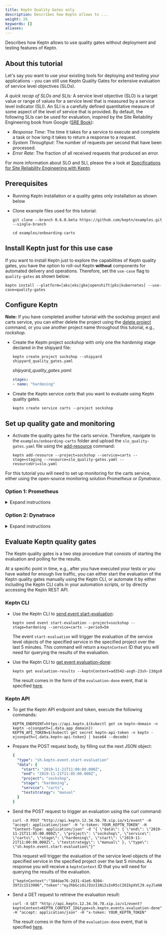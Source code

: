 ```yaml
---
title: Keptn Quality Gates only
description: Describes how Keptn allows to ...
weight: 26
keywords: []
aliases:
---
```


Describes how Keptn allows to use quality gates without deployment and testing features of Keptn.

## About this tutorial

Let's say you want to use your existing tools for deploying and testing your applications - you can still use Keptn Quality Gates for extensive evaluation of service level objectives (SLOs).

*A quick recap of SLOs and SLIs:* A service level objective (SLO) is a target value or range of values for a service level that is measured by a service level indicator (SLI). An SLI is a carefully defined quantitative measure of some aspect of the level of service that is provided. By default, the following SLIs can be used for evaluation, inspired by the Site Reliability Engineering book from Google ([SRE Book](https://landing.google.com/sre/sre-book/chapters/service-level-objectives)):

* *Response Time*: The time it takes for a service to execute and complete a task or how long it takes to return a response to a request.
* *System Throughput*: The number of requests per second that have been processed.
* *Error Rate*: The fraction of all received requests that produced an error.

For more information about SLO and SLI, please the a look at [Specifications for Site Reliability Engineering with Keptn](https://github.com/keptn/spec/blob/0.1.1/sre.md).

## Prerequisites

* Running Keptn installation or a quality gates only installation as shown below

* Clone example files used for this tutorial:

    ```console
    git clone --branch 0.6.0.beta https://github.com/keptn/examples.git --single-branch
    ```

    ```console
    cd examples/onboarding-carts
    ```

## Install Keptn just for this use case

If you want to install Keptn just to explore the capabilities of Keptn quality gates, you have the option to roll-out Keptn **without** components for automated delivery and operations. Therefore, set the `use-case` flag to `quality-gates` as shown below:

```console
keptn install --platform=[aks|eks|gke|openshift|pks|kubernetes] --use-case=quality-gates
```

## Configure Keptn

**Note:** If you have completed another tutorial with the sockshop project and carts service, you can either delete the project using the [delete project](../../reference/cli/#keptn-delete-project) command, or you use another project name throughout this tutorial, e.g., *rockshop*.

* Create the Keptn project *sockshop* with only one the *hardening* stage declared in the shipyard file:

  ```
  keptn create project sockshop --shipyard shipyard_quality_gates.yaml
  ```

  *shipyard_quality_gates.yaml:*
  ```yaml
  stages:
  - name: "hardening"
  ```

* Create the Keptn service *carts* that you want to evaluate using Keptn quality gates. 

  ```console
  keptn create service carts --project sockshop
  ```

## Set up quality gate and monitoring

* Activate the quality gates for the carts service. Therefore, navigate to the `examples/onboarding-carts` folder and upload the `slo_quality-gates.yaml` file using the [add-resource](../../reference/cli/#keptn-add-resource) command:

  ```console
  keptn add-resource --project=sockshop --service=carts --stage=staging --resource=slo_quality-gates.yaml --resourceUri=slo.yaml
  ```

For this tutorial you will need to set up monitoring for the carts service, either using the open-source monitoring solution *Prometheus* or *Dynatrace*. 

### Option 1: Prometheus
<details><summary>Expand instructions</summary>
<p>

1. Configure Prometheus monitoring for the **sockshop** project and **carts** service as explained [here](../../reference/monitoring/prometheus/#setup-prometheus).

1. Configure the Prometheus SLI provider for the **sockshop** project as explained [here](../../reference/monitoring/prometheus/#setup-prometheus-sli-provider). The ConfigMap that need to be applied is provided in the `examples/onboarding-carts` folder.

1. To configure Keptn to use the Prometheus SLI provider for the **sockshop** project, apply the below ConfigMap by executing the following command from within the `examples/onboarding-carts` folder:

    ```console
    kubectl apply -f lighthouse-source-prometheus.yaml
    ```

    ```yaml
    apiVersion: v1
    data:
      sli-provider: prometheus
    kind: ConfigMap
    metadata:
      name: lighthouse-config-sockshop
      namespace: keptn
    ```

</p>
</details>

### Option 2: Dynatrace
<details><summary>Expand instructions</summary>
<p>

1. Please complete the instructions for setting up [Dynatrace monitoring](../../reference/monitoring/dynatrace#setup-dynatrace).

1. Configure the Dynatrace SLI provider for the **sockshop** project as explained [here](../../reference/monitoring/dynatrace/#setup-dynatrace-sli-provider).

1. To configure Keptn to use the Dynatrace SLI provider for the **sockshop** project, apply the below ConfigMap by executing the following command from within the `examples/onboarding-carts` folder:

    ```console
    kubectl apply -f lighthouse-source-prometheus.yaml
    ```

    ```yaml
    apiVersion: v1
    data:
      sli-provider: dynatrace
    kind: ConfigMap
    metadata:
      name: lighthouse-config-sockshop
      namespace: keptn
    ```

</p>
</details>

## Evaluate Keptn quality gates

The Keptn quality gates is a two step procedure that consists of starting the evaluation and polling for the results.

At a specific point in time, e.g., after you have executed your tests or you have waited for enough live traffic, you can either start the evaluation of the Keptn quality gates manually using the Keptn CLI, or automate it by either including the Keptn CLI calls in your automation scripts, or by directly accessing the Keptn REST API. 

### Keptn CLI

* Use the Keptn CLI to [send event start-evaluation](../../reference/cli/#keptn-send-event-start-evaluation): 

  ```
  keptn send event start-evaluation --project=sockshop --stage=hardening --service=carts --period=5m
  ```

  The event `start-evaluation` will trigger the evaluation of the service level objects of the specified service in the specified project over the last 5 minutes. This command will return a `KeptnContext` ID that you will need for querying the results of the evaluation.

* Use the Keptn CLI to [get event evaluation-done](../../reference/cli/#keptn-send-event-start-evaluation): 
    
  ```console
  keptn get evaluation-results --keptnContext=ad3542-asgh-23sh-13dgs0
  ```

  The result comes in the form of the `evaluation-done` event, that is specified [here](https://github.com/keptn/spec/blob/0.1.1/cloudevents.md#evaluation-done).

### Keptn API

* To get the Keptn API endpoint and token, execute the following commands: 

  ```console
  KEPTN_ENDPOINT=https://api.keptn.$(kubectl get cm keptn-domain -n keptn -ojsonpath={.data.app_domain})
  KEPTN_API_TOKEN=$(kubectl get secret keptn-api-token -n keptn -ojsonpath={.data.keptn-api-token} | base64 --decode)
  ```

* Prepare the POST request body, by filling out the next JSON object: 

  ```yaml
  {
    "type": "sh.keptn.event.start-evaluation"
    "data": {
      "start": "2019-11-21T11:00:00.000Z",
      "end": "2019-11-21T11:05:00.000Z",
      "project": "sockshop",
      "stage": "hardening",
      "service": "carts",
      "teststrategy": "manual"
    }
  }
  ```

* Send the POST request to trigger an evaluation using the curl command:

  ```console
  curl -X POST "http://api.keptn.12.34.56.78.xip.io/v1/event" -H "accept: application/json" -H "x-token: YOUR_KEPTN_TOKEN" -H "Content-Type: application/json" -d "{ \"data\": { \"end\": \"2019-11-21T11:05:00.000Z\", \"project\": \"sockshop\", \"service\": \"carts\", \"stage\": \"hardening\", \"start\": \"2019-11-21T11:00:00.000Z\", \"teststrategy\": \"manual\" }, \"type\": \"sh.keptn.event.start-evaluation\"}"
  ```

  This request will trigger the evaluation of the service level objects of the specified service in the specified project over the last 5 minutes. As response you will receive a `keptnContext` ID that you will need for querying the results of the evaluation.

  ```console
  {"keptnContext":"384dae76-2d31-41e6-9204-39f2c1513906","token":"eyJhbGciOiJIUzI1NiIsInR5cCI6IkpXVCJ9.eyJleHAiOjE2MDU0NDA4ODl9.OdkhIoJ9KuT4bm7imvEXHdEPjnU0pl5S7DqGibNa924"}
  ```

* Send a GET request to retrieve the evaluation result: 

  ```console
  curl -X GET "http://api.keptn.12.34.56.78.xip.io/v1/event?keptnContext=KEPTN_CONTEXT_ID&type=sh.keptn.events.evaluation-done" -H "accept: application/json" -H "x-token: YOUR_KEPTN_TOKEN"
  ```

  The result comes in the form of the `evaluation-done` event, that is specified [here](https://github.com/keptn/spec/blob/0.1.1/cloudevents.md#evaluation-done).